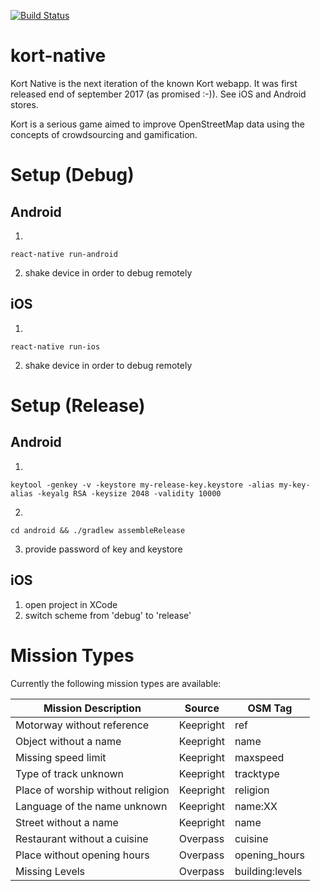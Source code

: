 [![Build Status](https://travis-ci.org/kort/kort-native.svg?branch=master)](https://travis-ci.org/kort/kort-native)
# kort-native
Kort Native is the next iteration of the known Kort webapp. It was first released end of september 2017 (as promised :-)). See iOS and Android stores.

Kort is a serious game aimed to improve OpenStreetMap data using the concepts of crowdsourcing and gamification.

# Setup (Debug)

## Android
1.
```shell
react-native run-android
```
2. shake device in order to debug remotely
## iOS
1.
```shell
react-native run-ios
```
2. shake device in order to debug remotely

# Setup (Release)

## Android
1.
```shell
keytool -genkey -v -keystore my-release-key.keystore -alias my-key-alias -keyalg RSA -keysize 2048 -validity 10000
```
2.
```shell
cd android && ./gradlew assembleRelease
```
3. provide password of key and keystore 
## iOS
1. open project in XCode
2. switch scheme from 'debug' to 'release'

# Mission Types

Currently the following mission types are available:

| Mission Description               | Source    | OSM Tag         |
|-----------------------------------|-----------|-----------------|
| Motorway without reference        | Keepright | ref             |
| Object without a name             | Keepright | name            |
| Missing speed limit               | Keepright | maxspeed        |
| Type of track unknown             | Keepright | tracktype       |
| Place of worship without religion | Keepright | religion        |
| Language of the name unknown      | Keepright | name:XX         |
| Street without a name             | Keepright | name            |
| Restaurant without a cuisine      | Overpass  | cuisine         |
| Place without opening hours       | Overpass  | opening_hours   |
| Missing Levels                    | Overpass  | building:levels |
